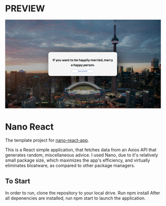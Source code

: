 # PREVIEW

![](images/motivation.png)



# Nano React

The template project for [nano-react-app](https://github.com/adrianmcli/nano-react-app).

This is a React simple application, that fetches data from an Axios API that generates random, miscellaneous advice.
I used Nano, due to it's relatively small package size, which maximizes the app's efficiency, and virtually eliminates bloatware, as compared to other package managers.

## To Start

In order to run, clone the repository to your local drive.
Run npm install
After all depenencies are installed, run npm start to launch the application.



